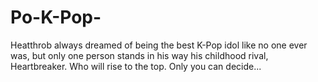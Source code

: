 # Po-K-Pop-
Heatthrob always dreamed of being the best K-Pop idol like no one ever was, but only one person stands in his way his childhood rival, Heartbreaker. Who will rise to the top. Only you can decide...